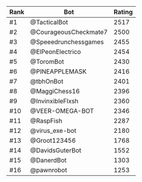 Rank|Bot|Rating
---|---|---
#1|@TacticalBot|2517
#2|@CourageousCheckmate7|2500
#3|@Speeedrunchessgames|2455
#4|@ElPeonElectrico|2454
#5|@ToromBot|2430
#6|@PINEAPPLEMASK|2416
#7|@tbhOnBot|2401
#8|@MaggiChess16|2396
#9|@InvinxibleFlxsh|2360
#10|@VEER-OMEGA-BOT|2346
#11|@RaspFish|2287
#12|@virus_exe-bot|2180
#13|@Groot123456|1768
#14|@DavidsGuterBot|1552
#15|@DanerdBot|1303
#16|@pawnrobot|1253
